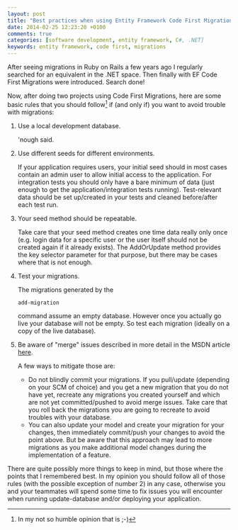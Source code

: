 ```yaml
---
layout: post
title: "Best practices when using Entity Framework Code First Migrations"
date: 2014-02-25 12:23:20 +0100
comments: true
categories: [software development, entity framework, C#, .NET]
keywords: entity framework, code first, migrations
---
```


After seeing migrations in Ruby on Rails a few years ago I regularly searched for an equivalent in the .NET space. Then finally with EF Code First Migrations were introduced. Search done!

Now, after doing two projects using Code First Migrations, here are some basic rules that you should follow[^1] if (and only if) you want to avoid trouble with migrations:

1. Use a local development database. 

    'nough said.

2. Use different seeds for different environments. 

    If your application requires users, your initial seed should in most cases contain an admin user to allow initial access to the application.
    For integration tests you should only have a bare minimum of data (just enough to get the application/integration tests running). Test-relevant data should be set up/created in your tests and cleaned before/after each test run.

3. Your seed method should be repeatable.

    Take care that your seed method creates one time data really only once (e.g. login data for a specific user or the user itself should not be created again if it already exists). The AddOrUpdate method provides the key selector parameter for that purpose, but there may be cases where that is not enough.

3. Test your migrations. 

    The migrations generated by the 
    ```
    add-migration 
    ```
    command assume an empty database. However once you actually go live your database will not be empty. So test each migration (ideally on a copy of the live database).

4. Be aware of "merge" issues described in more detail in the MSDN article [here](http://msdn.microsoft.com/en-us/data/dn481501). 

    A few ways to mitigate those are:
    - Do not blindly commit your migrations. If you pull/update (depending on your SCM of choice) and you get a new migration that you do not have yet, recreate any migrations you created yourself and which are not yet committed/pushed to avoid merge issues. Take care that you roll back the migrations you are going to recreate to avoid troubles with your database.
    - You can also update your model and create your migration for your changes, then immediately commit/push your changes to avoid the point above. But be aware that this approach may lead to more migrations as you make additional model changes during the implementation of a feature.

There are quite possibly more things to keep in mind, but those where the points that I remembered best. In my opinion you should follow all of those rules (with the possible exception of number 2) in any case, otherwise you and your teammates will spend some time to fix issues you will encounter when running
update-database and/or deploying your application.

[^1]: In my not so humble opinion that is ;-)


